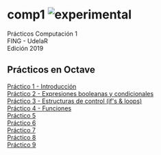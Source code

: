 # comp1 ![experimental](https://img.shields.io/badge/lifecycle-experimental-orange.svg)

Prácticos Computación 1  
FING - UdelaR  
Edición 2019  

## Prácticos en Octave

[Práctico 1 - Introducción](https://github.com/daczarne/comp1/blob/master/Soluciones_en_Octave/Práctico01)  
[Práctico 2 - Expresiones booleanas y condicionales](https://github.com/daczarne/comp1/blob/master/Soluciones_en_Octave/Práctico02)  
[Práctico 3 - Estructuras de control (if's & loops)](https://github.com/daczarne/comp1/blob/master/Soluciones_en_Octave/Práctico03)  
[Práctico 4 - Funciones](https://github.com/daczarne/comp1/blob/master/Soluciones_en_Octave/Práctico04)  
[Práctico 5](https://github.com/daczarne/comp1/blob/master/Práctico05/Soluciones_en_Octave/Práctico05)  
[Práctico 6](https://github.com/daczarne/comp1/blob/master/Práctico05/Soluciones_en_Octave/Práctico06)  
[Práctico 7](https://github.com/daczarne/comp1/blob/master/Práctico05/Soluciones_en_Octave/Práctico07)  
[Práctico 8](https://github.com/daczarne/comp1/blob/master/Práctico05/Soluciones_en_Octave/Práctico08)  
[Práctico 9](https://github.com/daczarne/comp1/blob/master/Práctico05/Soluciones_en_Octave/Práctico09)  

<!--
## Prácticos en Python

[Práctico 1 - Introducción](https://github.com/daczarne/comp1/blob/master/Soluciones_en_Python/Práctico01)  
[Práctico 2 - Expresiones booleanas y condicionales](https://github.com/daczarne/comp1/blob/master/Soluciones_en_Python/Práctico02)  
[Práctico 3 - Estructuras de control (if's & loops)](https://github.com/daczarne/comp1/blob/master/Soluciones_en_Python/Práctico03)  
[Práctico 4 - Funciones](https://github.com/daczarne/comp1/blob/master/Soluciones_en_Python/Práctico04)  
[Práctico 5](https://github.com/daczarne/comp1/blob/master/Práctico05/Soluciones_en_Python/Práctico05)  
[Práctico 6](https://github.com/daczarne/comp1/blob/master/Práctico05/Soluciones_en_Python/Práctico06)  
[Práctico 7](https://github.com/daczarne/comp1/blob/master/Práctico05/Soluciones_en_Python/Práctico07)  
[Práctico 8](https://github.com/daczarne/comp1/blob/master/Práctico05/Soluciones_en_Python/Práctico08)  
[Práctico 9](https://github.com/daczarne/comp1/blob/master/Práctico05/Soluciones_en_Python/Práctico09)  
-->

